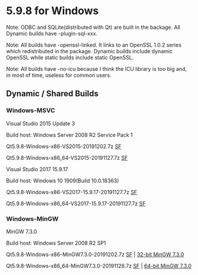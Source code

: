 # 5.9.8 for Windows

Note: ODBC and SQLite(distributed with Qt) are built in the backage. All Dynamic builds have -plugin-sql-xxx.

Note: All builds have -openssl-linked. It links to an OpenSSL 1.0.2 series which redistributed in the package. Dynamic builds include dynamic OpenSSL while static builds include static OpenSSL.

Note: All builds have -no-icu because I think the ICU library is too big and, in most of time, useless for common users.

## Dynamic / Shared Builds

### Windows-MSVC

Visual Studio 2015 Update 3

Build host: Windows Server 2008 R2 Service Pack 1

Qt5.9.8-Windows-x86-VS2015-20191202.7z [SF](https://sourceforge.net/projects/fsu0413-qtbuilds/files/Qt5.9/Windows-x86/Qt5.9.8-Windows-x86-VS2015-20191202.7z)

Qt5.9.8-Windows-x86_64-VS2015-20191127.7z [SF](https://sourceforge.net/projects/fsu0413-qtbuilds/files/Qt5.9/Windows-x86_64/Qt5.9.8-Windows-x86_64-VS2015-20191127.7z)

Visual Studio 2017 15.9.17

Build host: Windows 10 1909(Build 10.0.18363)

Qt5.9.8-Windows-x86-VS2017-15.9.17-20191127.7z [SF](https://sourceforge.net/projects/fsu0413-qtbuilds/files/Qt5.9/Windows-x86/Qt5.9.8-Windows-x86-VS2017-15.9.17-20191127.7z)

Qt5.9.8-Windows-x86_64-VS2017-15.9.17-20191127.7z [SF](https://sourceforge.net/projects/fsu0413-qtbuilds/files/Qt5.9/Windows-x86_64/Qt5.9.8-Windows-x86_64-VS2017-15.9.17-20191127.7z)

### Windows-MinGW

MinGW 7.3.0

Build host: Windows Server 2008 R2 SP1

Qt5.9.8-Windows-x86-MinGW7.3.0-20191202.7z [SF](https://sourceforge.net/projects/fsu0413-qtbuilds/files/Qt5.9/Windows-x86/Qt5.9.8-Windows-x86-MinGW7.3.0-20191202.7z) | [32-bit MinGW 7.3.0](https://sourceforge.net/projects/mingw-w64/files/Toolchains%20targetting%20Win32/Personal%20Builds/mingw-builds/7.3.0/threads-posix/dwarf/i686-7.3.0-release-posix-dwarf-rt_v5-rev0.7z)

Qt5.9.8-Windows-x86_64-MinGW7.3.0-20191128.7z [SF](https://sourceforge.net/projects/fsu0413-qtbuilds/files/Qt5.9/Windows-x86_64/Qt5.9.8-Windows-x86_64-MinGW7.3.0-20191128.7z) | [64-bit MinGW 7.3.0](https://sourceforge.net/projects/mingw-w64/files/Toolchains%20targetting%20Win64/Personal%20Builds/mingw-builds/7.3.0/threads-posix/seh/x86_64-7.3.0-release-posix-seh-rt_v5-rev0.7z)
